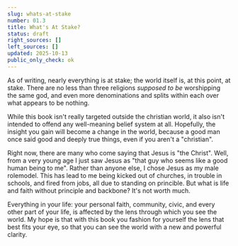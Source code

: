 ```yaml
---
slug: whats-at-stake
number: 01.3
title: What's At Stake?
status: draft
right_sources: []
left_sources: []
updated: 2025-10-13
public_only_check: ok
---
```


As of writing, nearly everything is at stake; the world itself is, at this point, at stake. There are no less than three religions *supposed to be* worshipping the same god, and even more denominations and splits within each over what appears to be nothing. 

While this book isn't really targeted outside the christian world, it also isn't intended to offend any well-meaning belief system at all. Hopefully, the insight you gain will become a change in the world, because a good man once said good and deeply true things, even if you aren't a "christian".

Right now, there are many who come saying that Jesus is "the Christ". Well, from a very young age I just saw Jesus as "that guy who seems like a good human being to me". Rather than anyone else, I chose Jesus as my male rolemodel. This has lead to me being kicked out of churches, in trouble in schools, and fired from jobs, all due to standing on princible. But what is life and faith without principle and backbone? It's not worth much.

Everything in your life: your personal faith, community, civic, and every other part of your life, is affected by the lens through which you see the world. My hope is that with this book you fashion for yourself the lens that best fits your eye, so that you can see the world with a new and powerful clarity.